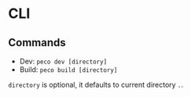 # CLI

## Commands

- Dev: `peco dev [directory]`
- Build: `peco build [directory]`

`directory` is optional, it defaults to current directory `.`.
